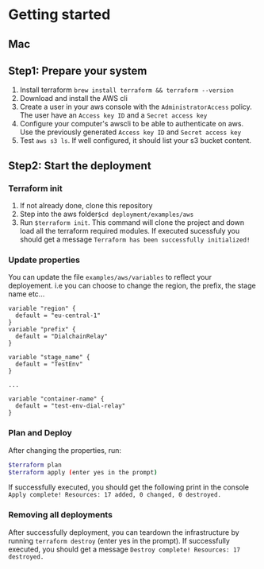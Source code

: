 # Getting started

## Mac

## Step1: Prepare your system

1. Install terraform `brew install terraform && terraform --version`
1. Download and install the AWS cli
1. Create a user in your aws console  with the `AdministratorAccess` policy. The user have an `Access key ID` and a `Secret access key`
1. Configure your computer's awscli to be able to authenticate on aws. Use the previously generated `Access key ID` and `Secret access key`
1. Test `aws s3 ls`. If well configured, it should list your s3 bucket content.


## Step2: Start the deployment

### Terraform init
1. If not already done, clone this repository
1. Step into the aws folder`$cd deployment/examples/aws`
1. Run `$terraform init`. This command will clone the project and down load all the terraform required modules. If executed sucessfuly you should get a message `Terraform has been successfully initialized!`

### Update properties

You can update the file `examples/aws/variables` to reflect your deployement. i.e you can choose to change the region, the prefix, the stage name etc...

```
variable "region" {
  default = "eu-central-1"
}
variable "prefix" {
  default = "DialchainRelay"
}

variable "stage_name" {
  default = "TestEnv"
}

...

variable "container-name" {
  default = "test-env-dial-relay"
}

```

### Plan and Deploy

After changing the properties, run:

```bash
$terraform plan
$terraform apply (enter yes in the prompt)
```

If successfully executed, you should get the following print in the console `Apply complete! Resources: 17 added, 0 changed, 0 destroyed.`

### Removing all deployments

After successfully deployment, you can teardown the infrastructure by running `terraform destroy` (enter yes in the prompt).
If successfully executed, you should get a message `Destroy complete! Resources: 17 destroyed.`